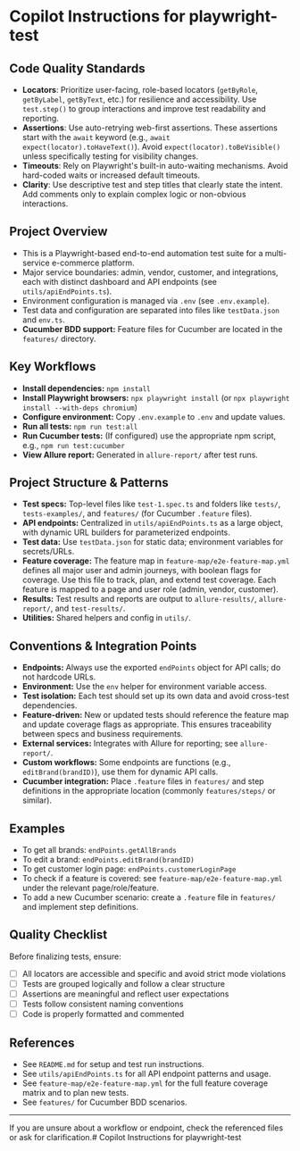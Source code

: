 # Copilot Instructions for playwright-test

## Code Quality Standards

- **Locators**: Prioritize user-facing, role-based locators (`getByRole`, `getByLabel`, `getByText`, etc.) for resilience and accessibility. Use `test.step()` to group interactions and improve test readability and reporting.
- **Assertions**: Use auto-retrying web-first assertions. These assertions start with the `await` keyword (e.g., `await expect(locator).toHaveText()`). Avoid `expect(locator).toBeVisible()` unless specifically testing for visibility changes.
- **Timeouts**: Rely on Playwright's built-in auto-waiting mechanisms. Avoid hard-coded waits or increased default timeouts.
- **Clarity**: Use descriptive test and step titles that clearly state the intent. Add comments only to explain complex logic or non-obvious interactions.

## Project Overview

- This is a Playwright-based end-to-end automation test suite for a multi-service e-commerce platform.
- Major service boundaries: admin, vendor, customer, and integrations, each with distinct dashboard and API endpoints (see `utils/apiEndPoints.ts`).
- Environment configuration is managed via `.env` (see `.env.example`).
- Test data and configuration are separated into files like `testData.json` and `env.ts`.
- **Cucumber BDD support:** Feature files for Cucumber are located in the `features/` directory.

## Key Workflows

- **Install dependencies:** `npm install`
- **Install Playwright browsers:** `npx playwright install` (or `npx playwright install --with-deps chromium`)
- **Configure environment:** Copy `.env.example` to `.env` and update values.
- **Run all tests:** `npm run test:all`
- **Run Cucumber tests:** (If configured) use the appropriate npm script, e.g., `npm run test:cucumber`
- **View Allure report:** Generated in `allure-report/` after test runs.

## Project Structure & Patterns

- **Test specs:** Top-level files like `test-1.spec.ts` and folders like `tests/`, `tests-examples/`, and `features/` (for Cucumber `.feature` files).
- **API endpoints:** Centralized in `utils/apiEndPoints.ts` as a large object, with dynamic URL builders for parameterized endpoints.
- **Test data:** Use `testData.json` for static data; environment variables for secrets/URLs.
- **Feature coverage:** The feature map in `feature-map/e2e-feature-map.yml` defines all major user and admin journeys, with boolean flags for coverage. Use this file to track, plan, and extend test coverage. Each feature is mapped to a page and user role (admin, vendor, customer).
- **Results:** Test results and reports are output to `allure-results/`, `allure-report/`, and `test-results/`.
- **Utilities:** Shared helpers and config in `utils/`.

## Conventions & Integration Points

- **Endpoints:** Always use the exported `endPoints` object for API calls; do not hardcode URLs.
- **Environment:** Use the `env` helper for environment variable access.
- **Test isolation:** Each test should set up its own data and avoid cross-test dependencies.
- **Feature-driven:** New or updated tests should reference the feature map and update coverage flags as appropriate. This ensures traceability between specs and business requirements.
- **External services:** Integrates with Allure for reporting; see `allure-report/`.
- **Custom workflows:** Some endpoints are functions (e.g., `editBrand(brandID)`), use them for dynamic API calls.
- **Cucumber integration:** Place `.feature` files in `features/` and step definitions in the appropriate location (commonly `features/steps/` or similar).

## Examples

- To get all brands: `endPoints.getAllBrands`
- To edit a brand: `endPoints.editBrand(brandID)`
- To get customer login page: `endPoints.customerLoginPage`
- To check if a feature is covered: see `feature-map/e2e-feature-map.yml` under the relevant page/role/feature.
- To add a new Cucumber scenario: create a `.feature` file in `features/` and implement step definitions.

## Quality Checklist

Before finalizing tests, ensure:

- [ ] All locators are accessible and specific and avoid strict mode violations
- [ ] Tests are grouped logically and follow a clear structure
- [ ] Assertions are meaningful and reflect user expectations
- [ ] Tests follow consistent naming conventions
- [ ] Code is properly formatted and commented

## References

- See `README.md` for setup and test run instructions.
- See `utils/apiEndPoints.ts` for all API endpoint patterns and usage.
- See `feature-map/e2e-feature-map.yml` for the full feature coverage matrix and to plan new tests.
- See `features/` for Cucumber BDD scenarios.

---

If you are unsure about a workflow or endpoint, check the referenced files or ask for clarification.# Copilot Instructions for playwright-test
